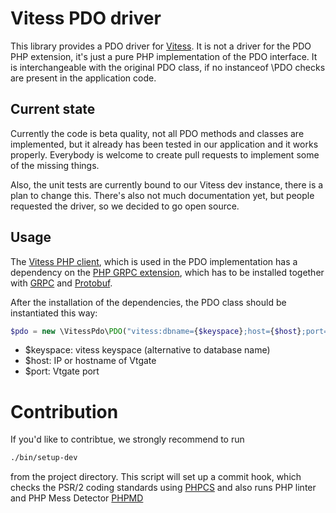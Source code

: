 # Vitess PDO driver

This library provides a PDO driver for [Vitess](http://vitess.io/). It is not a driver for the PDO PHP extension,
it's just a pure PHP implementation of the PDO interface. It is interchangeable with the original PDO class,
if no instanceof \PDO checks are present in the application code.

## Current state

Currently the code is beta quality, not all PDO methods and classes are implemented, but it already has been tested
in our application and it works properly. Everybody is welcome to create pull requests to implement some of the missing
things.

Also, the unit tests are currently bound to our Vitess dev instance, there is a plan to change this.
There's also not much documentation yet, but people requested the driver, so we decided to go open source.

## Usage

The [Vitess PHP client](https://github.com/youtube/vitess/tree/master/php), which is used in the PDO implementation 
has a dependency on the [PHP GRPC extension](https://github.com/grpc/grpc/tree/master/src/php), which has to be 
installed together with [GRPC](http://www.grpc.io/) and [Protobuf](https://developers.google.com/protocol-buffers/?hl=en).

After the installation of the dependencies, the PDO class should be instantiated this way:

```php
$pdo = new \VitessPdo\PDO("vitess:dbname={$keyspace};host={$host};port={$port}");
```

- $keyspace: vitess keyspace (alternative to database name)
- $host: IP or hostname of Vtgate
- $port: Vtgate port

# Contribution

If you'd like to contribtue, we strongly recommend to run

```bash
./bin/setup-dev
```

from the project directory. This script will set up a commit hook, which checks the PSR/2 coding standards
using [PHPCS](https://github.com/squizlabs/PHP_CodeSniffer) and also runs PHP linter and 
PHP Mess Detector [PHPMD](http://phpmd.org/)